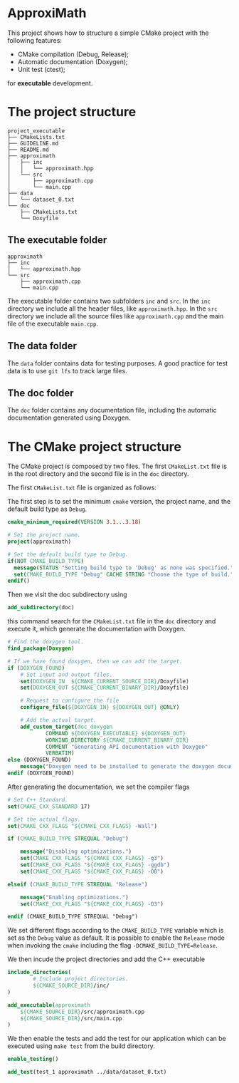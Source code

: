 # ApproxiMath
This project shows how to structure a simple CMake project with the following features:
 - CMake compilation (Debug, Release);
 - Automatic documentation (Doxygen);
 - Unit test (ctest);

for **executable** development.

# The project structure
```console
project_executable
├── CMakeLists.txt
├── GUIDELINE.md
├── README.md
├── approximath
│   ├── inc
│   │   └── approximath.hpp
│   └── src
│       ├── approximath.cpp
│       └── main.cpp
├── data
│   └── dataset_0.txt
└── doc
    ├── CMakeLists.txt
    └── Doxyfile
```

## The executable folder
```console
approximath
├── inc
│   └── approximath.hpp
└── src
    ├── approximath.cpp
    └── main.cpp
```
The executable folder contains two subfolders `inc` and `src`. In the `inc` directory we include all the header files, like `approximath.hpp`. In the `src` directory we include all the source files like `approximath.cpp` and the main file of the executable `main.cpp`.

## The data folder

The `data` folder contains data for testing purposes. A good practice for test data is to use `git lfs` to track large files.

## The doc folder

The `doc` folder contains any documentation file, including the automatic documentation generated using Doxygen. 

# The CMake project structure

The CMake project is composed by two files. The first `CMakeList.txt` file is in the root directory and the second file is in the `doc` directory.

The first `CMakeList.txt` file is organized as follows:

The first step is to set the minimum `cmake` version, the project name, and the default build type as `Debug`.

```cmake
cmake_minimum_required(VERSION 3.1...3.18)

# Set the project name.
project(approximath)

# Set the default build type to Debug.
if(NOT CMAKE_BUILD_TYPE)
  message(STATUS "Setting build type to 'Debug' as none was specified.")
  set(CMAKE_BUILD_TYPE "Debug" CACHE STRING "Choose the type of build." FORCE)
endif()
```

Then we visit the doc subdirectory using
```cmake
add_subdirectory(doc)
```
this command search for the `CMakeList.txt` file in the `doc` directory and execute it, which generate the documentation with Doxygen.

```cmake
# Find the doxygen tool.
find_package(Doxygen)

# If we have found doxygen, then we can add the target.
if (DOXYGEN_FOUND)
    # Set input and output files.
    set(DOXYGEN_IN  ${CMAKE_CURRENT_SOURCE_DIR}/Doxyfile)
    set(DOXYGEN_OUT ${CMAKE_CURRENT_BINARY_DIR}/Doxyfile)

    # Request to configure the file
    configure_file(${DOXYGEN_IN} ${DOXYGEN_OUT} @ONLY)

    # Add the actual target.
    add_custom_target(doc_doxygen
            COMMAND ${DOXYGEN_EXECUTABLE} ${DOXYGEN_OUT}
            WORKING_DIRECTORY ${CMAKE_CURRENT_BINARY_DIR}
            COMMENT "Generating API documentation with Doxygen"
            VERBATIM)
else (DOXYGEN_FOUND)
    message("Doxygen need to be installed to generate the doxygen documentation")
endif (DOXYGEN_FOUND)
```

After generating the documentation, we set the compiler flags
```cmake
# Set C++ Standard.
set(CMAKE_CXX_STANDARD 17)

# Set the actual flags.
set(CMAKE_CXX_FLAGS "${CMAKE_CXX_FLAGS} -Wall")

if (CMAKE_BUILD_TYPE STREQUAL "Debug")

    message("Disabling optimizations.")
    set(CMAKE_CXX_FLAGS "${CMAKE_CXX_FLAGS} -g3")
    set(CMAKE_CXX_FLAGS "${CMAKE_CXX_FLAGS} -ggdb")
    set(CMAKE_CXX_FLAGS "${CMAKE_CXX_FLAGS} -O0")

elseif (CMAKE_BUILD_TYPE STREQUAL "Release")

    message("Enabling optimizations.")
    set(CMAKE_CXX_FLAGS "${CMAKE_CXX_FLAGS} -O3")

endif (CMAKE_BUILD_TYPE STREQUAL "Debug")

```
We set different flags according to the `CMAKE_BUILD_TYPE` variable which is set as the `Debug` value as default. It is possible to enable the `Release` mode when invoking the `cmake` including the flag `-DCMAKE_BUILD_TYPE=Release`.

We then incude the project directories and add the C++ executable
```cmake
include_directories(
        # Include project directories.
        ${CMAKE_SOURCE_DIR}/inc/
)

add_executable(approximath
    ${CMAKE_SOURCE_DIR}/src/approximath.cpp
    ${CMAKE_SOURCE_DIR}/src/main.cpp
)
```

We then enable the tests and add the test for our application which can be executed using `make test` from the build directory.
```cmake
enable_testing()

add_test(test_1 approximath ../data/dataset_0.txt)
```
